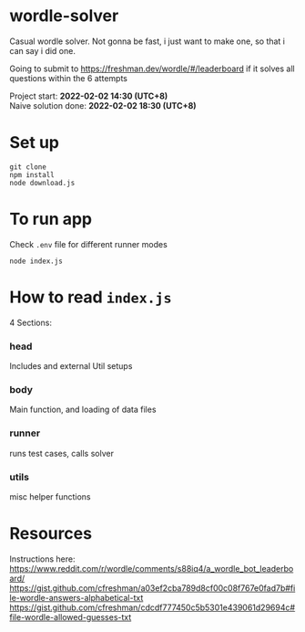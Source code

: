 # wordle-solver
Casual wordle solver. Not gonna be fast, i just want to make one, so that i can say i did one. 


Going to submit to https://freshman.dev/wordle/#/leaderboard if it solves all questions within the 6 attempts


Project start: **2022-02-02 14:30 (UTC+8)**  
Naive solution done: **2022-02-02 18:30 (UTC+8)**


# Set up

```
git clone
npm install
node download.js
```

# To run app

Check `.env` file for different runner modes

```
node index.js
```

# How to read `index.js`

4 Sections:

### head
Includes and external Util setups

### body
Main function, and loading of data files

### runner
runs test cases, calls solver

### utils
misc helper functions



# Resources


Instructions here: https://www.reddit.com/r/wordle/comments/s88iq4/a_wordle_bot_leaderboard/
https://gist.github.com/cfreshman/a03ef2cba789d8cf00c08f767e0fad7b#file-wordle-answers-alphabetical-txt
https://gist.github.com/cfreshman/cdcdf777450c5b5301e439061d29694c#file-wordle-allowed-guesses-txt